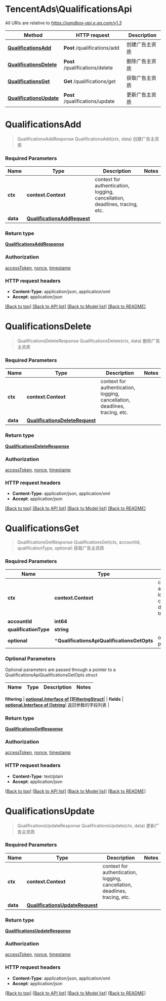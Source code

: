 # TencentAds\QualificationsApi

All URIs are relative to *https://sandbox-api.e.qq.com/v1.3*

Method | HTTP request | Description
------------- | ------------- | -------------
[**QualificationsAdd**](QualificationsApi.md#QualificationsAdd) | **Post** /qualifications/add | 创建广告主资质
[**QualificationsDelete**](QualificationsApi.md#QualificationsDelete) | **Post** /qualifications/delete | 删除广告主资质
[**QualificationsGet**](QualificationsApi.md#QualificationsGet) | **Get** /qualifications/get | 获取广告主资质
[**QualificationsUpdate**](QualificationsApi.md#QualificationsUpdate) | **Post** /qualifications/update | 更新广告主资质


# **QualificationsAdd**
> QualificationsAddResponse QualificationsAdd(ctx, data)
创建广告主资质

### Required Parameters

Name | Type | Description  | Notes
------------- | ------------- | ------------- | -------------
 **ctx** | **context.Context** | context for authentication, logging, cancellation, deadlines, tracing, etc.
  **data** | [**QualificationsAddRequest**](QualificationsAddRequest.md)|  | 

### Return type

[**QualificationsAddResponse**](QualificationsAddResponse.md)

### Authorization

[accessToken](../README.md#accessToken), [nonce](../README.md#nonce), [timestamp](../README.md#timestamp)

### HTTP request headers

 - **Content-Type**: application/json, application/xml
 - **Accept**: application/json

[[Back to top]](#) [[Back to API list]](../README.md#documentation-for-api-endpoints) [[Back to Model list]](../README.md#documentation-for-models) [[Back to README]](../README.md)

# **QualificationsDelete**
> QualificationsDeleteResponse QualificationsDelete(ctx, data)
删除广告主资质

### Required Parameters

Name | Type | Description  | Notes
------------- | ------------- | ------------- | -------------
 **ctx** | **context.Context** | context for authentication, logging, cancellation, deadlines, tracing, etc.
  **data** | [**QualificationsDeleteRequest**](QualificationsDeleteRequest.md)|  | 

### Return type

[**QualificationsDeleteResponse**](QualificationsDeleteResponse.md)

### Authorization

[accessToken](../README.md#accessToken), [nonce](../README.md#nonce), [timestamp](../README.md#timestamp)

### HTTP request headers

 - **Content-Type**: application/json, application/xml
 - **Accept**: application/json

[[Back to top]](#) [[Back to API list]](../README.md#documentation-for-api-endpoints) [[Back to Model list]](../README.md#documentation-for-models) [[Back to README]](../README.md)

# **QualificationsGet**
> QualificationsGetResponse QualificationsGet(ctx, accountId, qualificationType, optional)
获取广告主资质

### Required Parameters

Name | Type | Description  | Notes
------------- | ------------- | ------------- | -------------
 **ctx** | **context.Context** | context for authentication, logging, cancellation, deadlines, tracing, etc.
  **accountId** | **int64**|  | 
  **qualificationType** | **string**|  | 
 **optional** | ***QualificationsApiQualificationsGetOpts** | optional parameters | nil if no parameters

### Optional Parameters
Optional parameters are passed through a pointer to a QualificationsApiQualificationsGetOpts struct

Name | Type | Description  | Notes
------------- | ------------- | ------------- | -------------


 **filtering** | [**optional.Interface of []FilteringStruct**](FilteringStruct.md)|  | 
 **fields** | [**optional.Interface of []string**](string.md)| 返回参数的字段列表 | 

### Return type

[**QualificationsGetResponse**](QualificationsGetResponse.md)

### Authorization

[accessToken](../README.md#accessToken), [nonce](../README.md#nonce), [timestamp](../README.md#timestamp)

### HTTP request headers

 - **Content-Type**: text/plain
 - **Accept**: application/json

[[Back to top]](#) [[Back to API list]](../README.md#documentation-for-api-endpoints) [[Back to Model list]](../README.md#documentation-for-models) [[Back to README]](../README.md)

# **QualificationsUpdate**
> QualificationsUpdateResponse QualificationsUpdate(ctx, data)
更新广告主资质

### Required Parameters

Name | Type | Description  | Notes
------------- | ------------- | ------------- | -------------
 **ctx** | **context.Context** | context for authentication, logging, cancellation, deadlines, tracing, etc.
  **data** | [**QualificationsUpdateRequest**](QualificationsUpdateRequest.md)|  | 

### Return type

[**QualificationsUpdateResponse**](QualificationsUpdateResponse.md)

### Authorization

[accessToken](../README.md#accessToken), [nonce](../README.md#nonce), [timestamp](../README.md#timestamp)

### HTTP request headers

 - **Content-Type**: application/json, application/xml
 - **Accept**: application/json

[[Back to top]](#) [[Back to API list]](../README.md#documentation-for-api-endpoints) [[Back to Model list]](../README.md#documentation-for-models) [[Back to README]](../README.md)

